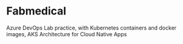 # Fabmedical

Azure DevOps Lab practice, with Kubernetes containers and docker images, AKS Architecture for Cloud Native Apps 

